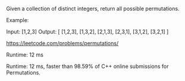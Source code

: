Given a collection of distinct integers, return all possible permutations.

Example:

Input: [1,2,3]
Output:
[
  [1,2,3],
  [1,3,2],
  [2,1,3],
  [2,3,1],
  [3,1,2],
  [3,2,1]
]

https://leetcode.com/problems/permutations/

Runtime: 12 ms

Runtime: 12 ms, faster than 98.59% of C++ online submissions for Permutations.
